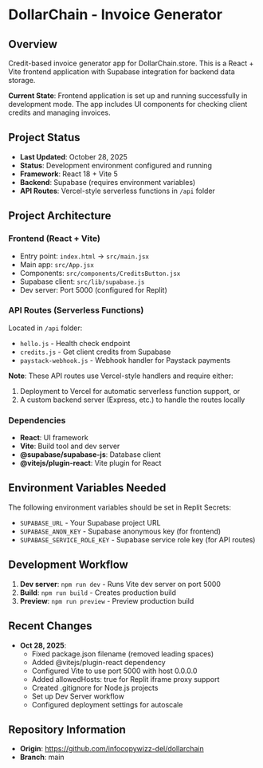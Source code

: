 # DollarChain - Invoice Generator

## Overview
Credit-based invoice generator app for DollarChain.store. This is a React + Vite frontend application with Supabase integration for backend data storage.

**Current State**: Frontend application is set up and running successfully in development mode. The app includes UI components for checking client credits and managing invoices.

## Project Status
- **Last Updated**: October 28, 2025
- **Status**: Development environment configured and running
- **Framework**: React 18 + Vite 5
- **Backend**: Supabase (requires environment variables)
- **API Routes**: Vercel-style serverless functions in `/api` folder

## Project Architecture

### Frontend (React + Vite)
- Entry point: `index.html` → `src/main.jsx`
- Main app: `src/App.jsx`
- Components: `src/components/CreditsButton.jsx`
- Supabase client: `src/lib/supabase.js`
- Dev server: Port 5000 (configured for Replit)

### API Routes (Serverless Functions)
Located in `/api` folder:
- `hello.js` - Health check endpoint
- `credits.js` - Get client credits from Supabase
- `paystack-webhook.js` - Webhook handler for Paystack payments

**Note**: These API routes use Vercel-style handlers and require either:
1. Deployment to Vercel for automatic serverless function support, or
2. A custom backend server (Express, etc.) to handle the routes locally

### Dependencies
- **React**: UI framework
- **Vite**: Build tool and dev server
- **@supabase/supabase-js**: Database client
- **@vitejs/plugin-react**: Vite plugin for React

## Environment Variables Needed
The following environment variables should be set in Replit Secrets:
- `SUPABASE_URL` - Your Supabase project URL
- `SUPABASE_ANON_KEY` - Supabase anonymous key (for frontend)
- `SUPABASE_SERVICE_ROLE_KEY` - Supabase service role key (for API routes)

## Development Workflow
1. **Dev server**: `npm run dev` - Runs Vite dev server on port 5000
2. **Build**: `npm run build` - Creates production build
3. **Preview**: `npm run preview` - Preview production build

## Recent Changes
- **Oct 28, 2025**: 
  - Fixed package.json filename (removed leading spaces)
  - Added @vitejs/plugin-react dependency
  - Configured Vite to use port 5000 with host 0.0.0.0
  - Added allowedHosts: true for Replit iframe proxy support
  - Created .gitignore for Node.js projects
  - Set up Dev Server workflow
  - Configured deployment settings for autoscale

## Repository Information
- **Origin**: https://github.com/infocopywizz-del/dollarchain
- **Branch**: main
